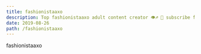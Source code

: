 ```yaml
---
title: fashionistaaxo
description: Top fashionistaaxo adult content creator 👁♐️ 👑 subscribe fashionistaaxo to my porn site below IG fashionistaaxo
date: 2019-08-26
path: /fashionistaaxo
---
```


fashionistaaxo